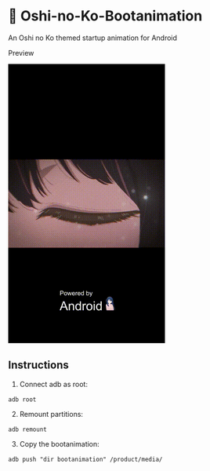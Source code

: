 # 💫 Oshi-no-Ko-Bootanimation
An Oshi no Ko themed startup animation for Android

Preview


![Alt Text](./preview.gif)



## Instructions

1. Connect adb as root:

```shell
adb root
```

2. Remount partitions:

```shell
adb remount
```

3. Copy the bootanimation:

```shell
adb push "dir bootanimation" /product/media/
```
